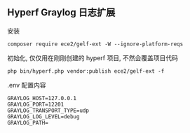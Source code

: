 ## Hyperf Graylog 日志扩展

安装

```shell
composer require ece2/gelf-ext -W --ignore-platform-reqs
```

初始化, 仅仅用在刚刚创建的 hyperf 项目, 不然会覆盖项目代码

```shell
php bin/hyperf.php vendor:publish ece2/gelf-ext -f
```

.env 配置内容

```
GRAYLOG_HOST=127.0.0.1
GRAYLOG_PORT=12201
GRAYLOG_TRANSPORT_TYPE=udp
GRAYLOG_LOG_LEVEL=debug
GRAYLOG_PATH=
```

